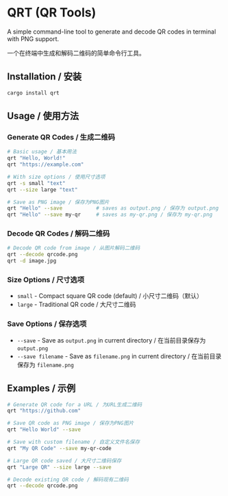 # QRT (QR Tools)

A simple command-line tool to generate and decode QR codes in terminal with PNG support.

一个在终端中生成和解码二维码的简单命令行工具。

## Installation / 安装

```bash
cargo install qrt
```

## Usage / 使用方法

### Generate QR Codes / 生成二维码

```bash
# Basic usage / 基本用法
qrt "Hello, World!"
qrt "https://example.com"

# With size options / 使用尺寸选项
qrt -s small "text"
qrt --size large "text"

# Save as PNG image / 保存为PNG图片
qrt "Hello" --save           # saves as output.png / 保存为 output.png
qrt "Hello" --save my-qr     # saves as my-qr.png / 保存为 my-qr.png
```

### Decode QR Codes / 解码二维码

```bash
# Decode QR code from image / 从图片解码二维码
qrt --decode qrcode.png
qrt -d image.jpg
```

### Size Options / 尺寸选项

- `small` - Compact square QR code (default) / 小尺寸二维码（默认）
- `large` - Traditional QR code / 大尺寸二维码

### Save Options / 保存选项

- `--save` - Save as `output.png` in current directory / 在当前目录保存为 `output.png`
- `--save filename` - Save as `filename.png` in current directory / 在当前目录保存为 `filename.png`

## Examples / 示例

```bash
# Generate QR code for a URL / 为URL生成二维码
qrt "https://github.com"

# Save QR code as PNG image / 保存为PNG图片
qrt "Hello World" --save

# Save with custom filename / 自定义文件名保存
qrt "My QR Code" --save my-qr-code

# Large QR code saved / 大尺寸二维码保存
qrt "Large QR" --size large --save

# Decode existing QR code / 解码现有二维码
qrt --decode qrcode.png
```
